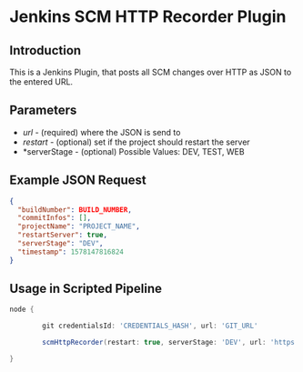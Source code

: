 # Jenkins SCM HTTP Recorder Plugin

## Introduction

This is a Jenkins Plugin, that posts all SCM changes over HTTP as JSON to the entered URL.

## Parameters

- *url* - (required) where the JSON is send to
- *restart* - (optional) set if the project should restart the server
- *serverStage - (optional) Possible Values: DEV, TEST, WEB

## Example JSON Request
```json
{
  "buildNumber": BUILD_NUMBER,
  "commitInfos": [],
  "projectName": "PROJECT_NAME",
  "restartServer": true,
  "serverStage": "DEV",
  "timestamp": 1578147816824
}
```

## Usage in Scripted Pipeline

```groovy
node {

        git credentialsId: 'CREDENTIALS_HASH', url: 'GIT_URL'

        scmHttpRecorder(restart: true, serverStage: 'DEV', url: 'https://localhost:8080/test')

}
```